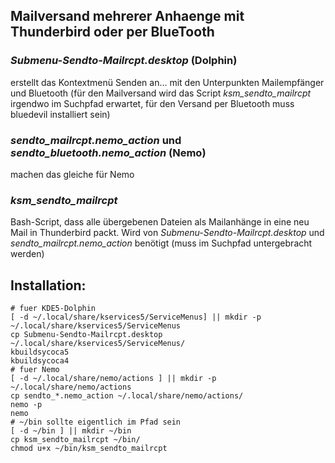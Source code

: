 ## Mailversand mehrerer Anhaenge mit Thunderbird oder per BlueTooth
### _Submenu-Sendto-Mailrcpt.desktop_ (Dolphin)
erstellt das Kontextmenü Senden an... mit den Unterpunkten Mailempfänger und Bluetooth
(für den Mailversand wird das Script _ksm_sendto_mailrcpt_ irgendwo im Suchpfad erwartet, für den Versand per Bluetooth muss bluedevil installiert sein)
### _sendto_mailrcpt.nemo_action_ und *sendto_bluetooth.nemo_action* (Nemo)
machen das gleiche für Nemo
### _ksm_sendto_mailrcpt_
Bash-Script, dass alle übergebenen Dateien als Mailanhänge in eine neu Mail in Thunderbird packt.
Wird von _Submenu-Sendto-Mailrcpt.desktop_ und _sendto_mailrcpt.nemo_action_ benötigt
(muss im Suchpfad untergebracht werden)

## Installation:
```
# fuer KDE5-Dolphin
[ -d ~/.local/share/kservices5/ServiceMenus] || mkdir -p ~/.local/share/kservices5/ServiceMenus
cp Submenu-Sendto-Mailrcpt.desktop ~/.local/share/kservices5/ServiceMenus/
kbuildsycoca5
kbuildsycoca4
# fuer Nemo
[ -d ~/.local/share/nemo/actions ] || mkdir -p ~/.local/share/nemo/actions
cp sendto_*.nemo_action ~/.local/share/nemo/actions/
nemo -p
nemo
# ~/bin sollte eigentlich im Pfad sein
[ -d ~/bin ] || mkdir ~/bin
cp ksm_sendto_mailrcpt ~/bin/
chmod u+x ~/bin/ksm_sendto_mailrcpt
```
